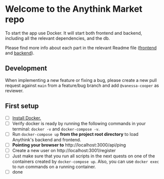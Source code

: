 # Welcome to the Anythink Market repo

To start the app use Docker. It will start both frontend and backend, including all the relevant dependencies, and the db.

Please find more info about each part in the relevant Readme file ([frontend](frontend/readme.md) and [backend](backend/README.md)).

## Development

When implementing a new feature or fixing a bug, please create a new pull request against `main` from a feature/bug branch and add `@vanessa-cooper` as reviewer.

## First setup

- [ ] [Install Docker.](https://docs.docker.com/get-docker/)
- [ ] Verify docker is ready by running the following commands in your terminal: `docker -v` and `docker-compose -v`.
- [ ] Run `docker-compose up` **from the project root directory** to load Anythink's backend and frontend.
- [ ] **Pointing your browser to** http://localhost:3000/api/ping
- [ ] Create a new user on http://localhost:3001/register
- [ ] Just make sure that you run all scripts in the next quests on one of the containers created by `docker-compose up`.  Also, you can use `docker exec` to run commands on a running container.
- [ ] done